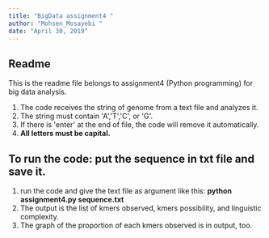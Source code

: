 ```yaml
---
title: "BigData assignment4 "
author: "Mohsen_Mosayebi "
date: "April 30, 2019"
---
```

## Readme
This is the readme file belongs to assignment4 (Python programming) for big data analysis.
1. The code receives the string of genome from a text file and analyzes it.
2. The string must contain 'A','T','C', or 'G'.
3. If there is 'enter' at the end of file, the code will remove it automatically.
4. **All letters must be capital.**

## To run the code: put the sequence in txt file and save it.
1. run the code and give the text file as argument like this: __python assignment4.py sequence.txt__
2. The output is the list of kmers observed, kmers possibility, and  linguistic complexity.
3. The graph of the proportion of each kmers observed is in output, too.
